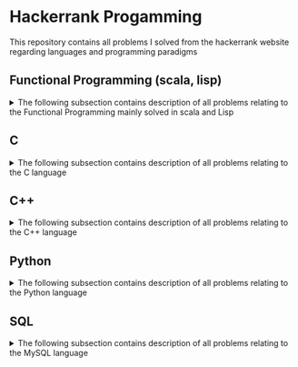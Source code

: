 # Hackerrank Progamming
This repository contains all problems I solved from the hackerrank website regarding languages and programming paradigms

## Functional Programming (scala, lisp)
<details>
<summary>The following subsection contains description of all problems relating to the Functional Programming mainly solved in scala and Lisp</summary>

**Note:** To test Lisp code use the following command `sbcl --script main.lisp < test.in`

### Solve Me First FP
This is a Functional Programming challenge from hackerrank. The goal is simply to implement the addition of two numbers read from input.  
I solved this problem with the scala and lisp languages [Problem link](https://www.hackerrank.com/challenges/fp-solve-me-first/problem)  
As of May 20<sup>th</sup>, 2019 :
- [X] Find a first working solution on the sample input
- [X] Submitted solution. Got right
- [X] Challenge solved
- [X] Find a working solution in Lisp
- [X] Challenge solved in Lisp

### Hello World
This is a Functional Programming challenge from hackerrank. The goal is simply to implement a function that prints "Hello World".  
I solved this problem with the scala languages [Problem link](https://www.hackerrank.com/challenges/fp-hello-world/problem)  
As of September 1<sup>st</sup>, 2018 :
- [X] Find a first working solution on the sample input
- [X] Submitted solution. Got right
- [X] Challenge solved

### Hello World N Times
This is a Functional Programming challenge from hackerrank. The goal is simply to implement a function that prints "Hello World" N times with N read form the input.  
I solved this problem with the scala languages [Problem link](https://www.hackerrank.com/challenges/fp-hello-world-n-times/problem)  
As of September 1<sup>st</sup>, 2018 :
- [X] Find a first working solution on the sample input
- [X] Submitted solution. Got right
- [X] Challenge solved

### List Replication
This is a Functional Programming challenge from hackerrank. The goal is simply to implement a function that takes in an array and return a new array with each element of the original repeated n times, n passsed as an argument of the function.  
I solved this problem with the scala languages [Problem link](https://www.hackerrank.com/challenges/fp-list-replication/problem)  
As of September 14<sup>th</sup>, 2018 :
- [X] Find a first working solution on the sample input
- [X] Submitted solution. Got right
- [X] Challenge solved

### Filter Array
This is a Functional Programming challenge from hackerrank. The goal is simply to implement a function that filters out the elements that are less than a certain integer and returns a new list containing the remaining element.  
I solved this problem with the scala languages [Problem link](https://www.hackerrank.com/challenges/fp-filter-array/problem)  
As of September 14<sup>th</sup>, 2018 :
- [X] Find a first working solution on the sample input
- [X] Submitted solution. Got right
- [X] Challenge solved

### Filter Position In A List
This is a Functional Programming challenge from hackerrank. The goal is simply to implement a function that creates a new array of n elements for a given n.  
I solved this problem with the scala languages [Problem link](https://www.hackerrank.com/challenges/fp-filter-positions-in-a-list/problem)  
As of October 2<sup>nd</sup>, 2018 :
- [X] Find a first working solution on the sample input
- [X] Submitted solution. Got right
- [X] Challenge solved

### Array of N elements
This is a Functional Programming challenge from hackerrank. The goal is simply to implement a function that filters out the elements that at an odd index.  
I solved this problem with the scala and lisp languages [Problem link](https://www.hackerrank.com/challenges/fp-array-of-n-elements/problem)  
As of May 20<sup>th</sup>, 2019 :
- [X] Find a first working solution on the sample input
- [X] Submitted solution. Got right
- [X] Challenge solved
- [X] Find a working solution in Lisp
- [X] Challenge solved in Lisp

### Reverse a list
This is a Functional Programming challenge from hackerrank. The goal is to implement a function that reverses the order of the elements of a list passed to program.  
I solved this problem with the Lisp language [Problem link](https://www.hackerrank.com/challenges/fp-reverse-a-list/problem)  
As of May 20<sup>th</sup>, 2019 :
- [X] Find a first working solution on the sample input
- [X] Submitted solution. Got right
- [X] Challenge solved

### Sum of odd elements
This is a Functional Programming challenge from hackerrank. The goal is to implement a function that sums up all the odd elements of a given list.  
I solved this problem with the Lisp language [Problem link](https://www.hackerrank.com/challenges/fp-sum-of-odd-elements/problem)  
As of May 31<sup>st</sup>, 2019:
- [X] Find a first working solution on the sample input
- [X] Submitted solution. Got right
- [X] Challenge solved

### List length
This is a Functional Programming challenge from hackerrank. The goal is to implement a function that compute the length of a given list.  
I solved this problem with the Lisp language [Problem link](https://www.hackerrank.com/challenges/fp-list-length/problem)  
As of July 2<sup>2</sup>, 2019:
- [X] Find a first working solution on the sample input
- [X] Submitted solution. Got right
- [X] Challenge solved

### Update List
This is a Functional Programming challenge from hackerrank. The is to implement a function that applies the absolute value function on a list.  
I solved this problem with the Lisp language [Problem link](https://www.hackerrank.com/challenges/fp-update-list/problem)  
As of July 8<sup>th</sup>, 2019:
- [X] Find a first working solution on the sample input
- [X] Submitted solution. Got right
- [X] Challenge solved
</details>

## C
<details>
<summary>The following subsection contains description of all problems relating to the C language</summary>

### "Hello World!" in C
This is a C challenge from hackerrank. The goal is simply to print "Hello World!" before printing what was read from STDIN.  
I solved this problem with the C language [Problem link](https://www.hackerrank.com/challenges/hello-world-c/problem)  
As of July 6<sup>th</sup>, 2019:
- [X] Find a first working solution on the sample input
- [X] Submitted solution. Got right
- [X] Challenge solved

### Playing with Character
This is a C challenge from hackerank. The goal is simply to take a character, a string and a sentence as inputs and print them on STDOUT.  
I solved this problem with the C language [Problem link](https://www.hackerrank.com/challenges/playing-with-characters/problem)  
As of July 7<sup>th</sup>, 2019:
- [X] Find a first working solution on the sample input
- [X] Submitted solution. Got right
- [X] Challenge solved

### Functions in C
This is a C challenge from hackerank. The goal is to implement a function that takes in 4 integers and returns the max of those 4 integers.  
I solved this problem with the C language [Problem link](https://www.hackerrank.com/challenges/functions-in-c/problem)  
As of July 7<sup>th</sup>, 2019:
- [X] Find a first working solution on the sample input
- [X] Submitted solution. Got right
- [X] Challenge solved
</details>

## C++
<details>
<summary>The following subsection contains description of all problems relating to the C++ language</summary>

### Inherited Code
This is a C++ challenge from hackerrank. The goal is to implement a BadLengthException class that inherits from exception.  
I solved this problem with the C++ languages [Problem link](https://www.hackerrank.com/challenges/inherited-code/problem)  
As of August 31<sup>st</sup>, 2018 :
- [X] Find a first working solution on the sample input
- [X] Submitted solution. Got right
- [X] Challenge solved

### Variable sized arrays 
This is a C++ challenge from hackerrank. The goal is to play with 2d variable size arrays and answer queries passed in input.  
I solved this problem with the C++ languages [Problem link](https://www.hackerrank.com/challenges/variable-sized-arrays/problem)  
As of February 28<sup>th</sup>, 2019 :
- [X] Find a first working solution on the sample input
- [X] Submitted solution. Got right
- [X] Challenge solved

### Abstract classes - polymorphism
This is a C++ challenge from hackerrank. The goal is to create a Derived LRUCache cache implementing the Base Cache class. This implementation will of course implement a Least Recently Used Cache.  
I solved this problem with the C++ languages [Problem link](https://www.hackerrank.com/challenges/abstract-classes-polymorphism/problem)  
As of March 6<sup>th</sup>, 2019 :
- [X] Find a first working solution on the sample input
- [X] Submitted solution. Got right
- [X] Challenge solved

### Maps-STL
This is a C++ challenge from hackerank. The goal is to learn how to use the Map of the STL in order to implement a grade system for a teacher of a class.  
I solved this problem with the C++ language [Problem link](https://www.hackerrank.com/challenges/cpp-maps/problem)  
As of July 3<sup>rd</sup>, 2019:
- [X] Find a first working solution on the sample input (weirdly it works correctly when I run it on my computer, but not on the Hackerrank website)
- [X] Submitted solution. Got right
- [X] Challenge solved

### Operator Overloading
This is a C++ challenge from hackerank. The goal is to learn how to overload an operator by implementing the addition of Matrix with a Matrix class overloading the + operator.  
I solved this problem with the C++ language [Problem link](https://www.hackerrank.com/challenges/operator-overloading/problem)  
As of July 5<sup>th</sup>, 2019:
- [X] Find a first working solution on the sample input. 
- [X] Solution not submittable as I have to use the provided code.
- [x] Find a new working solution on the sample input.
- [x] Challenge solved

### C++ Variadics
This is a C++ challenge from hackerank. The goal is to learn how to use template variadics by implementing a function that takes in a variable number of bits and return the integer value corresponding to the reversed bits.  
I solved this problem with the C++ language [Problem link](https://www.hackerrank.com/challenges/cpp-variadics/problem)  
As of July 8<sup>th</sup>, 2019:
- [X] Find a first working solution on the sample input
- [X] Submitted solution. Got right
- [X] Challenge solved

### Preprocessor solution
This is a C++ challenge from hackerank. The goal is to implement preprocessor MACROS to make a given code work.  
I solved this problem with the C++ language [Problem link](https://www.hackerrank.com/challenges/preprocessor-solution/problem)  
As of July 15<sup>th</sup>, 2019:
- [X] Find a first working solution on the sample input
- [X] Submitted solution. Got right
- [X] Challenge solved
</details>

## Python
<details>
<summary>The following subsection contains description of all problems relating to the Python language</summary>

### List Comprehensions
This is a Python challenge from hackerank. The goal is to output all 3-tuples (i,j,k) where (i,j,k) is not equal to a given n. The implementation should use list comprehensions.  
I solved this problem with the Python3 language [Problem link](https://www.hackerrank.com/challenges/list-comprehensions/problem)  
As of July 6<sup>th</sup>, 2019:
- [X] Find a first working solution on the sample input
- [X] Submitted solution. Got right
- [X] Challenge solved
</details>

## SQL
<details>
<summary>The following subsection contains description of all problems relating
to the MySQL language</summary>

### African Cities
This is a SQL challenge from hackerank. The goal is to create a request to
retrieve all cities in the database that are from the African Continent.  
I tried to solve this problem with the MySQL language [Problem
link](https://www.hackerrank.com/challenges/african-cities/problem)  
As of February 21<sup>st</sup>, 2020:
- [X] Find a working solution on the sample input
- [X] Submitted solution. Got correct
- [X] Challenge solved

### Average population of each Continent
This is a SQL challenge from hackerank. The goal is to create a request to
retrieve the average city population on each Continent rounded down to the
nearest integer.  
I tried to solve this problem with the MySQL language [Problem
link](https://www.hackerrank.com/challenges/average-population-of-each-continent/problem)  
As of March 4<sup>th</sup>, 2020:
- [X] Find a working solution on the sample input
- [X] Submitted solution. Got correct
- [X] Challenge solved

### Revising the select query I
This is a SQL challenge from hackerank. The goal is to simply query all columns
for American cities with population higher than 100000 from a single CITY table.  
I tried to solve this problem with the MySQL language [Problem
link](https://www.hackerrank.com/challenges/revising-the-select-query/problem)  
As of March 18<sup>th</sup>, 2020:
- [X] Find a working solution on the sample input
- [X] Submitted solution. Got correct
- [X] Challenge solved

### Revising the select query II
This is a SQL challenge from hackerank. The goal is to simply query the names of
American cities with population higher than 120000 from a single CITY table.  
I tried to solve this problem with the MySQL language [Problem
link](https://www.hackerrank.com/challenges/revising-the-select-query-2/problem)  
As of March 18<sup>th</sup>, 2020:
- [X] Find a working solution on the sample input
- [X] Submitted solution. Got correct
- [X] Challenge solved

### Select all
This is a SQL challenge from hackerank. The goal is to simply query all columns
from a single CITY table.  
I tried to solve this problem with the MySQL language [Problem
link](https://www.hackerrank.com/challenges/select-all-sql/problem)  
As of March 18<sup>th</sup>, 2020:
- [X] Find a working solution on the sample input
- [X] Submitted solution. Got correct
- [X] Challenge solved

### Select by ID
This is a SQL challenge from hackerank. The goal is to simply query all columns
of a city identifies by its ID from a single CITY table.  
I tried to solve this problem with the MySQL language [Problem
link](https://www.hackerrank.com/challenges/select-by-id/problem)  
As of March 18<sup>th</sup>, 2020:
- [X] Find a working solution on the sample input
- [X] Submitted solution. Got correct
- [X] Challenge solved

### Japanese city attributes
This is a SQL challenge from hackerank. The goal is to query all columns of
every Japanese cities from a CITY table.  
I tried to solve this problem with the MySQL language [Problem
link](https://www.hackerrank.com/challenges/japanese-cities-attributes/problem)  
As of March 18<sup>th</sup>, 2020:
- [X] Find a working solution on the sample input
- [X] Submitted solution. Got correct
- [X] Challenge solved

### Japanese city names
This is a SQL challenge from hackerank. The goal is to query the names of
every Japanese cities from a CITY table.  
I tried to solve this problem with the MySQL language [Problem
link](https://www.hackerrank.com/challenges/japanese-cities-attributes/problem)  
As of March 18<sup>th</sup>, 2020:
- [X] Find a working solution on the sample input
- [X] Submitted solution. Got correct
- [X] Challenge solved

### Weather observation station 1
This is a SQL challenge from hackerank. The goal is to query cities and stations
from a STATION table.  
I tried to solve this problem with the MySQL language [Problem
link](https://www.hackerrank.com/challenges/weather-observation-station-1/problem)  
As of March 18<sup>th</sup>, 2020:
- [X] Find a working solution on the sample input
- [X] Submitted solution. Got correct
- [X] Challenge solved

### Weather observation station 3
This is a SQL challenge from hackerank. The goal is to query distinct cities
from a STATION table where station id is even.  
I tried to solve this problem with the MySQL language [Problem
link](https://www.hackerrank.com/challenges/weather-observation-station-3/problem)  
As of March 18<sup>th</sup>, 2020:
- [X] Find a working solution on the sample input
- [X] Submitted solution. Got correct
- [X] Challenge solved

### Weather observation station 4
This is a SQL challenge from hackerank. The goal is to query the difference
between the total number of cities and the number of distinct cities from a
STATION table where station id is even.  
I tried to solve this problem with the MySQL language [Problem
link](https://www.hackerrank.com/challenges/weather-observation-station-4/problem)  
As of March 18<sup>th</sup>, 2020:
- [X] Find a working solution on the sample input
- [X] Submitted solution. Got correct
- [X] Challenge solved

### Weather observation station 5
This is a SQL challenge from hackerank. The goal is to query the cities with the
shortest and longest names with their respective length from a STATION table.  
I tried to solve this problem with the MySQL language [Problem
link](https://www.hackerrank.com/challenges/weather-observation-station-5/problem)  
As of March 18<sup>th</sup>, 2020:
- [X] Find a working solution on the sample input
- [X] Submitted solution. Got correct
- [X] Challenge solved

### Weather observation station 6
This is a SQL challenge from hackerank. The goal is to query the cities whose
name starts with a vowel.  
I tried to solve this problem with the MySQL language [Problem
link](https://www.hackerrank.com/challenges/weather-observation-station-6/problem)  
As of March 18<sup>th</sup>, 2020:
- [X] Find a working solution on the sample input
- [X] Submitted solution. Got correct
- [X] Challenge solved

### Weather observation station 7
This is a SQL challenge from hackerank. The goal is to query the cities whose
name ends with a vowel without duplicates.  
I tried to solve this problem with the MySQL language [Problem
link](https://www.hackerrank.com/challenges/weather-observation-station-7/problem)  
As of March 18<sup>th</sup>, 2020:
- [X] Find a working solution on the sample input
- [X] Submitted solution. Got correct
- [X] Challenge solved

### Weather observation station 8
This is a SQL challenge from hackerank. The goal is to query the cities whose
name starts and ends with a vowel without duplicates.  
I tried to solve this problem with the MySQL language [Problem
link](https://www.hackerrank.com/challenges/weather-observation-station-8/problem)  
As of March 18<sup>th</sup>, 2020:
- [X] Find a working solution on the sample input
- [X] Submitted solution. Got correct
- [X] Challenge solved
</details>
